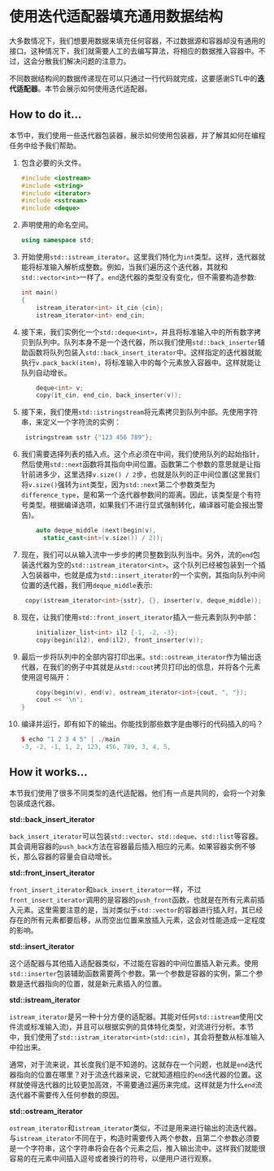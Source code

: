 # 使用迭代适配器填充通用数据结构

大多数情况下，我们想要用数据来填充任何容器，不过数据源和容器却没有通用的接口。这种情况下，我们就需要人工的去编写算法，将相应的数据推入容器中。不过，这会分散我们解决问题的注意力。

不同数据结构间的数据传递现在可以只通过一行代码就完成，这要感谢STL中的**迭代适配器**。本节会展示如何使用迭代适配器。

## How to do it...

本节中，我们使用一些迭代器包装器，展示如何使用包装器，并了解其如何在编程任务中给予我们帮助。

1. 包含必要的头文件。

   ```c++
   #include <iostream>
   #include <string>
   #include <iterator>
   #include <sstream>
   #include <deque>
   ```

2. 声明使用的命名空间。

   ```c++
   using namespace std;
   ```

3. 开始使用`std::istream_iterator`。这里我们特化为`int`类型。这样，迭代器就能将标准输入解析成整数。例如，当我们遍历这个迭代器，其就和`std::vector<int>`一样了。`end`迭代器的类型没有变化，但不需要构造参数:

   ```c++ 
   int main()
   {
       istream_iterator<int> it_cin {cin};
       istream_iterator<int> end_cin;
   ```

4. 接下来，我们实例化一个`std::deque<int>`，并且将标准输入中的所有数字拷贝到队列中。队列本身不是一个迭代器，所以我们使用`std::back_inserter`辅助函数将队列包装入`std::back_insert_iterator`中。这样指定的迭代器就能执行`v.pack_back(item)`，将标准输入中的每个元素放入容器中。这样就能让队列自动增长。

   ```c++
       deque<int> v;
       copy(it_cin, end_cin, back_inserter(v));	
   ```

5. 接下来，我们使用`std::istringstream`将元素拷贝到队列中部。先使用字符串，来定义一个字符流的实例：

   ```c++
   	istringstream sstr {"123 456 789"};
   ```

6. 我们需要选择列表的插入点。这个点必须在中间，我们使用队列的起始指针，然后使用`std::next`函数将其指向中间位置。函数第二个参数的意思就是让指针前进多少，这里选择`v.size() / 2`步，也就是队列的正中间位置(这里我们将`v.size()`强转为`int`类型，因为`std::next`第二个参数类型为`difference_type`，是和第一个迭代器参数间的距离。因此，该类型是个有符号类型。根据编译选项，如果我们不进行显式强制转化，编译器可能会报出警告)。

   ```c++
       auto deque_middle (next(begin(v),
       	 static_cast<int>(v.size()) / 2));
   ```

7. 现在，我们可以从输入流中一步步的拷贝整数到队列当中。另外，流的`end`包装迭代器为空的` std::istream_iterator<int> `。这个队列已经被包装到一个插入包装器中，也就是成为`std::insert_iterator`的一个实例，其指向队列中间位置的迭代器，我们用`deque_middle`表示:

   ```c++
   	copy(istream_iterator<int>{sstr}, {}, inserter(v, deque_middle));
   ```

8. 现在，让我们使用`std::front_insert_iterator`插入一些元素到队列中部：

   ```c++
       initializer_list<int> il2 {-1, -2, -3};
       copy(begin(il2), end(il2), front_inserter(v));
   ```

9. 最后一步将队列中的全部内容打印出来。`std::ostream_iterator`作为输出迭代器，在我们的例子中其就是从`std::cout`拷贝打印出的信息，并将各个元素使用逗号隔开：

   ```c++
       copy(begin(v), end(v), ostream_iterator<int>{cout, ", "});
       cout << '\n';
   }
   ```

10. 编译并运行，即有如下的输出。你能找到那些数字是由哪行的代码插入的吗？

    ```c++
    $ echo "1 2 3 4 5" | ./main
    -3, -2, -1, 1, 2, 123, 456, 789, 3, 4, 5,
    ```

## How it works...

本节我们使用了很多不同类型的迭代适配器。他们有一点是共同的，会将一个对象包装成迭代器。

**std::back_insert_iterator**

`back_insert_iterator`可以包装`std::vector`、`std::deque`、`std::list`等容器。其会调用容器的`push_back`方法在容器最后插入相应的元素。如果容器实例不够长，那么容器的容量会自动增长。

**std::front_insert_iterator**

`front_insert_iterator`和`back_insert_iterator`一样，不过`front_insert_iterator`调用的是容器的`push_front`函数，也就是在所有元素前插入元素。这里需要注意的是，当对类似于`std::vector`的容器进行插入时，其已经存在的所有元素都要后移，从而空出位置来放插入元素，这会对性能造成一定程度的影响。

**std::insert_iterator**

这个适配器与其他插入适配器类似，不过能在容器的中间位置插入新元素。使用`std::inserter`包装辅助函数需要两个参数。第一个参数是容器的实例，第二个参数是迭代器指向的位置，就是新元素插入的位置。

**std::istream_iterator**

`istream_iterator`是另一种十分方便的适配器。其能对任何`std::istream`使用(文件流或标准输入流)，并且可以根据实例的具体特化类型，对流进行分析。本节中，我们使用了`std::istram_iterator<int>(std::cin)`，其会将整数从标准输入中拉出来。

通常，对于流来说，其长度我们是不知道的。这就存在一个问题，也就是`end`迭代器指向的位置在哪里？对于流迭代器来说，它就知道相应的`end`迭代器的位置。这样就使得迭代器的比较更加高效，不需要通过遍历来完成。这样就是为什么`end`流迭代器不需要传入任何参数的原因。

**std::ostream_iterator**

`ostream_iterator`和`istream_iterator`类似，不过是用来进行输出的流迭代器。与`istream_iterator`不同在于，构造时需要传入两个参数，且第二个参数必须要是一个字符串，这个字符串将会在各个元素之后，推入输出流中。这样我们就能很容易的在元素中间插入逗号或者换行的符号，以便用户进行观察。